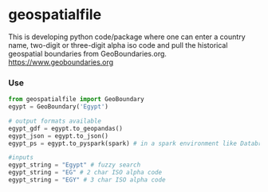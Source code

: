 # geospatialfile

This is developing python code/package where one can enter a country name, two-digit or three-digit alpha iso code and pull the historical geospatial boundaries from GeoBoundaries.org. https://www.geoboundaries.org

### Use

```python
from geospatialfile import GeoBoundary
egypt = GeoBoundary('Egypt')

# output formats available
egypt_gdf = egypt.to_geopandas()
egypt_json = egypt.to_json()
egypt_ps = egypt.to_pyspark(spark) # in a spark environment like Databricks

#inputs 
egypt_string = "Egypt" # fuzzy search
egypt_string = "EG" # 2 char ISO alpha code
egypt_string = "EGY" # 3 char ISO alpha code
```
